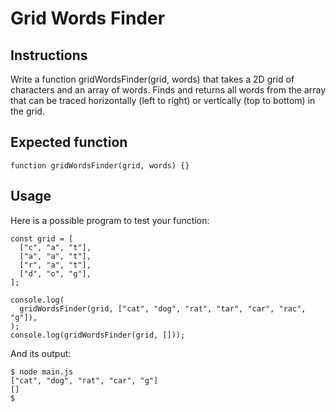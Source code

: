 # Grid Words Finder
## Instructions
Write a function gridWordsFinder(grid, words) that takes a 2D grid of characters and an array of words. Finds and returns all words from the array that can be traced horizontally (left to right) or vertically (top to bottom) in the grid.

## Expected function
`function gridWordsFinder(grid, words) {}`

## Usage
Here is a possible program to test your function:

```
const grid = [
  ["c", "a", "t"],
  ["a", "a", "t"],
  ["r", "a", "t"],
  ["d", "o", "g"],
];

console.log(
  gridWordsFinder(grid, ["cat", "dog", "rat", "tar", "car", "rac", "g"]),
);
console.log(gridWordsFinder(grid, []));
```

And its output:

```
$ node main.js
["cat", "dog", "rat", "car", "g"]
[]
$
```
